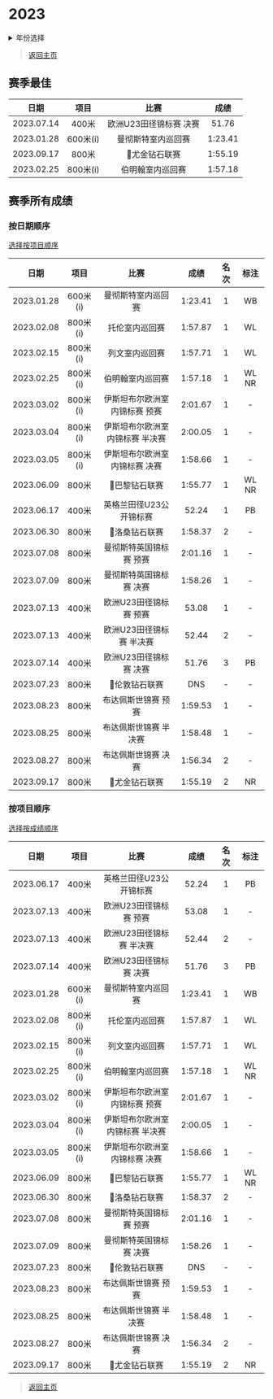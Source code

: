 # 2023

<details>
    <summary>年份选择</summary>

- [2024](./2024.md)

- [2023](./2023.md)

</details>

> [返回主页](../Profile.md)

## 赛季最佳

|    日期    |   项目   |          比赛          |  成绩   |
| :--------: | :------: | :--------------------: | :-----: |
| 2023.07.14 |  400米   | 欧洲U23田径锦标赛 决赛 |  51.76  |
| 2023.01.28 | 600米(i) |   曼彻斯特室内巡回赛   | 1:23.41 |
| 2023.09.17 |  800米   |     💎尤金钻石联赛      | 1:55.19 |
| 2023.02.25 | 800米(i) |    伯明翰室内巡回赛    | 1:57.18 |

## 赛季所有成绩

### 按日期顺序<a id='1'></a>

[选择按项目顺序](#2)

|    日期    |   项目   |              比赛               |  成绩   | 名次 | 标注  |
| :--------: | :------: | :-----------------------------: | :-----: | :--: | :---: |
| 2023.01.28 | 600米(i) |       曼彻斯特室内巡回赛        | 1:23.41 |  1   |  WB   |
| 2023.02.08 | 800米(i) |         托伦室内巡回赛          | 1:57.87 |  1   |  WL   |
| 2023.02.15 | 800米(i) |         列文室内巡回赛          | 1:57.71 |  1   |  WL   |
| 2023.02.25 | 800米(i) |        伯明翰室内巡回赛         | 1:57.18 |  1   | WL NR |
| 2023.03.02 | 800米(i) |  伊斯坦布尔欧洲室内锦标赛 预赛  | 2:01.67 |  1   |   -   |
| 2023.03.04 | 800米(i) | 伊斯坦布尔欧洲室内锦标赛 半决赛 | 2:00.05 |  1   |   -   |
| 2023.03.05 | 800米(i) |  伊斯坦布尔欧洲室内锦标赛 决赛  | 1:58.66 |  1   |   -   |
| 2023.06.09 |  800米   |          💎巴黎钻石联赛          | 1:55.77 |  1   | WL NR |
| 2023.06.17 |  400米   |     英格兰田径U23公开锦标赛     |  52.24  |  1   |  PB   |
| 2023.06.30 |  800米   |          💎洛桑钻石联赛          | 1:58.37 |  2   |   -   |
| 2023.07.08 |  800米   |     曼彻斯特英国锦标赛 预赛     | 2:01.16 |  1   |   -   |
| 2023.07.09 |  800米   |     曼彻斯特英国锦标赛 决赛     | 1:58.26 |  1   |   -   |
| 2023.07.13 |  400米   |     欧洲U23田径锦标赛 预赛      |  53.08  |  1   |   -   |
| 2023.07.13 |  400米   |    欧洲U23田径锦标赛 半决赛     |  52.44  |  2   |   -   |
| 2023.07.14 |  400米   |     欧洲U23田径锦标赛 决赛      |  51.76  |  3   |  PB   |
| 2023.07.23 |  800米   |          💎伦敦钻石联赛          |   DNS   |  -   |   -   |
| 2023.08.23 |  800米   |       布达佩斯世锦赛 预赛       | 1:59.53 |  1   |   -   |
| 2023.08.25 |  800米   |      布达佩斯世锦赛 半决赛      | 1:58.48 |  1   |   -   |
| 2023.08.27 |  800米   |       布达佩斯世锦赛 决赛       | 1:56.34 |  2   |   -   |
| 2023.09.17 |  800米   |          💎尤金钻石联赛          | 1:55.19 |  2   |  NR   |

### 按项目顺序<a id='2'></a>

[选择按成绩顺序](#1)

|    日期    |   项目   |              比赛               |  成绩   | 名次 | 标注  |
| :--------: | :------: | :-----------------------------: | :-----: | :--: | :---: |
| 2023.06.17 |  400米   |     英格兰田径U23公开锦标赛     |  52.24  |  1   |  PB   |
| 2023.07.13 |  400米   |     欧洲U23田径锦标赛 预赛      |  53.08  |  1   |   -   |
| 2023.07.13 |  400米   |    欧洲U23田径锦标赛 半决赛     |  52.44  |  2   |   -   |
| 2023.07.14 |  400米   |     欧洲U23田径锦标赛 决赛      |  51.76  |  3   |  PB   |
| 2023.01.28 | 600米(i) |       曼彻斯特室内巡回赛        | 1:23.41 |  1   |  WB   |
| 2023.02.08 | 800米(i) |         托伦室内巡回赛          | 1:57.87 |  1   |  WL   |
| 2023.02.15 | 800米(i) |         列文室内巡回赛          | 1:57.71 |  1   |  WL   |
| 2023.02.25 | 800米(i) |        伯明翰室内巡回赛         | 1:57.18 |  1   | WL NR |
| 2023.03.02 | 800米(i) |  伊斯坦布尔欧洲室内锦标赛 预赛  | 2:01.67 |  1   |   -   |
| 2023.03.04 | 800米(i) | 伊斯坦布尔欧洲室内锦标赛 半决赛 | 2:00.05 |  1   |   -   |
| 2023.03.05 | 800米(i) |  伊斯坦布尔欧洲室内锦标赛 决赛  | 1:58.66 |  1   |   -   |
| 2023.06.09 |  800米   |          💎巴黎钻石联赛          | 1:55.77 |  1   | WL NR |
| 2023.06.30 |  800米   |          💎洛桑钻石联赛          | 1:58.37 |  2   |   -   |
| 2023.07.08 |  800米   |     曼彻斯特英国锦标赛 预赛     | 2:01.16 |  1   |   -   |
| 2023.07.09 |  800米   |     曼彻斯特英国锦标赛 决赛     | 1:58.26 |  1   |   -   |
| 2023.07.23 |  800米   |          💎伦敦钻石联赛          |   DNS   |  -   |   -   |
| 2023.08.23 |  800米   |       布达佩斯世锦赛 预赛       | 1:59.53 |  1   |   -   |
| 2023.08.25 |  800米   |      布达佩斯世锦赛 半决赛      | 1:58.48 |  1   |   -   |
| 2023.08.27 |  800米   |       布达佩斯世锦赛 决赛       | 1:56.34 |  2   |   -   |
| 2023.09.17 |  800米   |          💎尤金钻石联赛          | 1:55.19 |  2   |  NR   |

> [返回主页](../Profile.md)